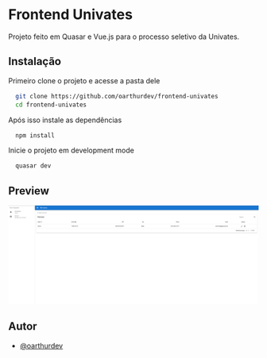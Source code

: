 # Frontend Univates

Projeto feito em Quasar e Vue.js para o processo seletivo da Univates.

## Instalação

Primeiro clone o projeto e acesse a pasta dele

```bash
  git clone https://github.com/oarthurdev/frontend-univates
  cd frontend-univates
```

Após isso instale as dependências

```bash
  npm install
```

Inicie o projeto em development mode

```bash
  quasar dev
```

## Preview

![Frontend Univates](/assets/univates-demo.png)

## Autor

- [@oarthurdev](https://www.github.com/oarthurdev)
